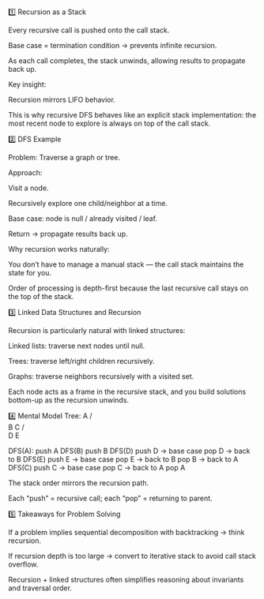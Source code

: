 1️⃣ Recursion as a Stack

Every recursive call is pushed onto the call stack.

Base case = termination condition → prevents infinite recursion.

As each call completes, the stack unwinds, allowing results to propagate back up.

Key insight:

Recursion mirrors LIFO behavior.

This is why recursive DFS behaves like an explicit stack implementation: the most recent node to explore is always on top of the call stack.

2️⃣ DFS Example

Problem: Traverse a graph or tree.

Approach:

Visit a node.

Recursively explore one child/neighbor at a time.

Base case: node is null / already visited / leaf.

Return → propagate results back up.

Why recursion works naturally:

You don’t have to manage a manual stack — the call stack maintains the state for you.

Order of processing is depth-first because the last recursive call stays on the top of the stack.

3️⃣ Linked Data Structures and Recursion

Recursion is particularly natural with linked structures:

Linked lists: traverse next nodes until null.

Trees: traverse left/right children recursively.

Graphs: traverse neighbors recursively with a visited set.

Each node acts as a frame in the recursive stack, and you build solutions bottom-up as the recursion unwinds.

4️⃣ Mental Model
Tree:
A
/ \
 B C
/ \
 D E

DFS(A):
push A
DFS(B)
push B
DFS(D)
push D -> base case
pop D -> back to B
DFS(E)
push E -> base case
pop E -> back to B
pop B -> back to A
DFS(C)
push C -> base case
pop C -> back to A
pop A

The stack order mirrors the recursion path.

Each “push” = recursive call; each “pop” = returning to parent.

5️⃣ Takeaways for Problem Solving

If a problem implies sequential decomposition with backtracking → think recursion.

If recursion depth is too large → convert to iterative stack to avoid call stack overflow.

Recursion + linked structures often simplifies reasoning about invariants and traversal order.
